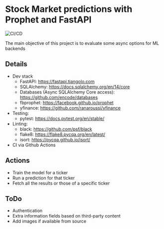 # Stock Market predictions with Prophet and FastAPI

![CI/CD](https://github.com/rafapi/fastapi-prophet/workflows/Continuous%20Integration%20and%20Delivery/badge.svg?branch=master)

The main objective of this project is to evaluate some async options for ML backends

## Details
* Dev stack
  * FastAPI: https://fastapi.tiangolo.com
  * SQLAlchemy: https://docs.sqlalchemy.org/en/14/core
  * Databases (Async SQLAlchemy Core access): https://github.com/encode/databases
  * fbprophet: https://facebook.github.io/prophet
  * yfinance: https://github.com/ranaroussi/yfinance
* Testing:
  * pytest: https://docs.pytest.org/en/stable/
* Linting:
  * black: https://github.com/psf/black
  * flake8: https://flake8.pycqa.org/en/latest/
  * isort: https://pycqa.github.io/isort/
* CI via Github Actions

## Actions
* Train the model for a ticker
* Run a prediction for that ticker
* Fetch all the results or those of a specific ticker

## ToDo
* Authentication
* Extra information fields based on third-party content
* Add images if available from source
